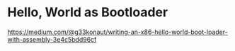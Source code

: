 # Hello, World as Bootloader

https://medium.com/@g33konaut/writing-an-x86-hello-world-boot-loader-with-assembly-3e4c5bdd96cf
